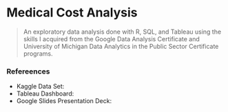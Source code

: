 # Medical Cost Analysis

> An exploratory data analysis done with R, SQL, and Tableau using the skills I acquired from the Google Data Analysis Certificate and University of Michigan Data Analytics in the Public Sector Certificate programs.

### Refereences

- Kaggle Data Set:
- Tableau Dashboard:
- Google Slides Presentation Deck:
